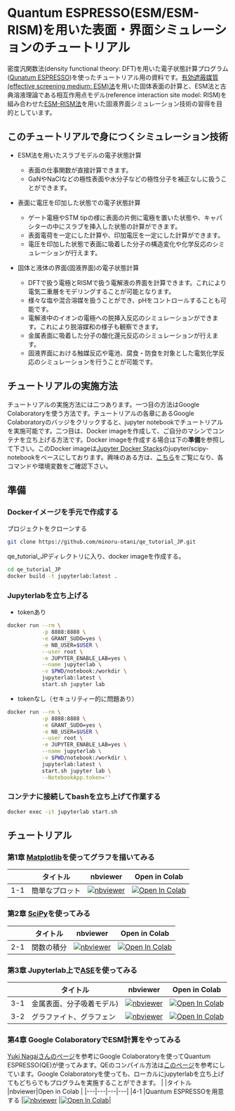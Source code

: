 # Quantum ESPRESSO(ESM/ESM-RISM)を用いた表面・界面シミュレーションのチュートリアル

密度汎関数法(density functional theory: DFT)を用いた電子状態計算プログラム([Qunatum ESPRESSO](https://www.quantum-espresso.org))を使ったチュートリアル用の資料です。[有効遮蔽媒質(effective screening medium: ESM)法](https://journals.aps.org/prb/abstract/10.1103/PhysRevB.73.115407)を用いた固体表面の計算と、ESM法と古典溶液理論である相互作用点モデル(reference interaction site model: RISM)を組み合わせた[ESM-RISM法](https://journals.aps.org/prb/abstract/10.1103/PhysRevB.96.115429)を用いた固液界面シミュレーション技術の習得を目的としています。

## このチュートリアルで身につくシミュレーション技術
- ESM法を用いたスラブモデルの電子状態計算
  - 表面の仕事関数が直接計算できます。
  - GaNやNaClなどの極性表面や水分子などの極性分子を補正なしに扱うことができます。
- 表面に電圧を印加した状態での電子状態計算
  - ゲート電極やSTM tipの様に表面の片側に電極を置いた状態や、キャパシターの中にスラブを挿入した状態の計算ができます。
  - 表面電荷を一定にした計算や、印加電圧を一定にした計算ができます。
  - 電圧を印加した状態で表面に吸着した分子の構造変化や化学反応のシミュレーションが行えます。

- 固体と液体の界面(固液界面)の電子状態計算
  - DFTで扱う電極とRISMで扱う電解液の界面を計算できます。これにより電気二重層をモデリングすることが可能となります。
  - 様々な塩や混合溶媒を扱うことができ、pHをコントロールすることも可能です。
  - 電解液中のイオンの電極への脱挿入反応のシミュレーションができます。これにより脱溶媒和の様子も観察できます。
  - 金属表面に吸着した分子の酸化還元反応のシミュレーションが行えます。
  - 固液界面における触媒反応や電池、腐食・防食を対象とした電気化学反応のシミュレーションを行うことが可能です。

## チュートリアルの実施方法
チュートリアルの実施方法には二つあります。一つ目の方法はGoogle Colaboratoryを使う方法です。チュートリアルの各章にあるGoogle Colaboratoryのバッジをクリックすると、jupyter notebookでチュートリアルを実施可能です。二つ目は、Docker imageを作成して、ご自分のマシンでコンテナを立ち上げる方法です。Docker imageを作成する場合は下の**準備**を参照して下さい。このDocker imageは[Jupyter Docker Stacks](https://jupyter-docker-stacks.readthedocs.io/)のjupyter/scipy-notebookをベースにしております。興味のある方は、[こちら](https://jupyter-docker-stacks.readthedocs.io/en/latest/using/common.html)をご覧になり、各コマンドや環境変数をご確認下さい。

## 準備
### Dockerイメージを手元で作成する
プロジェクトをクローンする
```bash
git clone https://github.com/minoru-otani/qe_tutorial_JP.git
```
qe_tutorial_JPディレクトリに入り、docker imageを作成する。
```bash
cd qe_tutorial_JP
docker build -t jupyterlab:latest .
```
### Jupyterlabを立ち上げる
- tokenあり
```bash
docker run --rm \
           -p 8888:8888 \
           -e GRANT_SUDO=yes \
           -e NB_USER=$USER \
           --user root \
           -e JUPYTER_ENABLE_LAB=yes \
           --name jupyterlab \
           -v $PWD/notebook:/workdir \
           jupyterlab:latest \
           start.sh jupyter lab
```
- tokenなし（セキュリティー的に問題あり）
```bash
docker run --rm \
           -p 8888:8888 \
           -e GRANT_SUDO=yes \
           -e NB_USER=$USER \
           --user root \
           -e JUPYTER_ENABLE_LAB=yes \
           --name jupyterlab \
           -v $PWD/notebook:/workdir \
           jupyterlab:latest \
           start.sh jupyter lab \
           --NotebookApp.token=''
```

### コンテナに接続してbashを立ち上げて作業する
```bash
docker exec -it jupyterlab start.sh
```
## チュートリアル
### 第1章 [Matplotlib](https://matplotlib.org)を使ってグラフを描いてみる
| |タイトル |nbviewer|Open in Colab |
|---|---|---|---|
|1-1 |簡単なプロット |[![nbviewer](https://camo.githubusercontent.com/bfeb5472ee3df9b7c63ea3b260dc0c679be90b97/68747470733a2f2f696d672e736869656c64732e696f2f62616467652f72656e6465722d6e627669657765722d6f72616e67652e7376673f636f6c6f72423d66333736323626636f6c6f72413d346434643464)](https://nbviewer.jupyter.org/github/minoru-otani/qe_devenv_JP/blob/main/notebook/01_1matplotlib.ipynb) |[![Open In Colab](https://colab.research.google.com/assets/colab-badge.svg)](https://colab.research.google.com/github/minoru-otani/qe_devenv_JP/blob/main/notebook/01_1matplotlib.ipynb)|

### 第2章 [SciPy](https://scipy.org)を使ってみる
| |タイトル |nbviewer|Open in Colab |
|---|---|---|---|
|2-1 |関数の積分 |[![nbviewer](https://camo.githubusercontent.com/bfeb5472ee3df9b7c63ea3b260dc0c679be90b97/68747470733a2f2f696d672e736869656c64732e696f2f62616467652f72656e6465722d6e627669657765722d6f72616e67652e7376673f636f6c6f72423d66333736323626636f6c6f72413d346434643464)](https://nbviewer.jupyter.org/github/minoru-otani/qe_devenv_JP/blob/main/notebook/02_1Scipy.ipynb) |[![Open In Colab](https://colab.research.google.com/assets/colab-badge.svg)](https://colab.research.google.com/github/minoru-otani/qe_devenv_JP/blob/main/notebook/02_1Scipy.ipynb)|

### 第3章 Jupyterlab上で[ASE](https://wiki.fysik.dtu.dk/ase/)を使ってみる
| |タイトル |nbviewer|Open in Colab |
|---|---|---|---|
|3-1 |金属表面、分子吸着モデル) |[![nbviewer](https://camo.githubusercontent.com/bfeb5472ee3df9b7c63ea3b260dc0c679be90b97/68747470733a2f2f696d672e736869656c64732e696f2f62616467652f72656e6465722d6e627669657765722d6f72616e67652e7376673f636f6c6f72423d66333736323626636f6c6f72413d346434643464)](https://nbviewer.jupyter.org/github/minoru-otani/qe_devenv_JP/blob/main/notebook/03_1ASE.ipynb) |[![Open In Colab](https://colab.research.google.com/assets/colab-badge.svg)](https://colab.research.google.com/github/minoru-otani/qe_devenv_JP/blob/main/notebook/03_1ASE.ipynb)|
|3-2 |グラファイト、グラフェン|[![nbviewer](https://camo.githubusercontent.com/bfeb5472ee3df9b7c63ea3b260dc0c679be90b97/68747470733a2f2f696d672e736869656c64732e696f2f62616467652f72656e6465722d6e627669657765722d6f72616e67652e7376673f636f6c6f72423d66333736323626636f6c6f72413d346434643464)](https://nbviewer.jupyter.org/github/minoru-otani/qe_devenv_JP/blob/main/notebook/03_2ASE.ipynb) |[![Open In Colab](https://colab.research.google.com/assets/colab-badge.svg)](https://colab.research.google.com/github/minoru-otani/qe_devenv_JP/blob/main/notebook/03_2ASE.ipynb)|

### 第4章 Google ColaboratoryでESM計算をやってみる
[Yuki Nagaiさんのページ](https://cometscome.github.io/DFT/build/)を参考にGoogle Colaboratoryを使ってQuantum ESPRESSO(QE)が使ってみます。QEのコンパイル方法は[このページ](https://cometscome.github.io/DFT/build/Fast/fast/#Google-Colaboratoryを使って第一原理計算)を参考にしています。Google Colaboratoryを使っても、ローカルにjupyterlabを立ち上げてもどちらでもプログラムを実施することができます。
| |タイトル |nbviewer|Open in Colab |
|---|---|---|---|
|4-1 |Quantum ESPRESSOを用意する |[![nbviewer](https://camo.githubusercontent.com/bfeb5472ee3df9b7c63ea3b260dc0c679be90b97/68747470733a2f2f696d672e736869656c64732e696f2f62616467652f72656e6465722d6e627669657765722d6f72616e67652e7376673f636f6c6f72423d66333736323626636f6c6f72413d346434643464)](https://nbviewer.jupyter.org/github/minoru-otani/qe_devenv_JP/blob/main/notebook/04_1colab_qe.ipynb) |[![Open In Colab](https://colab.research.google.com/assets/colab-badge.svg)](https://colab.research.google.com/github/minoru-otani/qe_devenv_JP/blob/main/notebook/04_1colab_qe.ipynb)|
